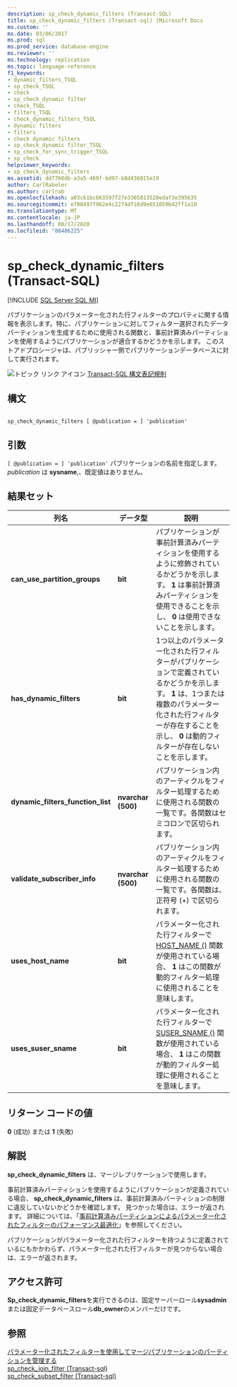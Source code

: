 ```yaml
---
description: sp_check_dynamic_filters (Transact-SQL)
title: sp_check_dynamic_filters (Transact-sql) |Microsoft Docs
ms.custom: ''
ms.date: 03/06/2017
ms.prod: sql
ms.prod_service: database-engine
ms.reviewer: ''
ms.technology: replication
ms.topic: language-reference
f1_keywords:
- dynamic_filters_TSQL
- sp_check_TSQL
- check
- sp_check_dynamic filter
- check_TSQL
- filters_TSQL
- check_dynamic_filters_TSQL
- dynamic filters
- filters
- check dynamic filters
- sp_check_dynamic filter_TSQL
- sp_check_for_sync_trigger_TSQL
- sp_check
helpviewer_keywords:
- sp_check_dynamic_filters
ms.assetid: dd7760db-a3a5-460f-bd97-b8d436015e19
author: CarlRabeler
ms.author: carlrab
ms.openlocfilehash: a03c61bc663597f27e3305813528edaf3e395635
ms.sourcegitcommit: e700497f962e4c2274df16d9e651059b42ff1a10
ms.translationtype: MT
ms.contentlocale: ja-JP
ms.lasthandoff: 08/17/2020
ms.locfileid: "88486225"
---
```

# <a name="sp_check_dynamic_filters-transact-sql"></a>sp_check_dynamic_filters (Transact-SQL)
[!INCLUDE [SQL Server SQL MI](../../includes/applies-to-version/sql-asdbmi.md)]

  パブリケーションのパラメーター化された行フィルターのプロパティに関する情報を表示します。特に、パブリケーションに対してフィルター選択されたデータパーティションを生成するために使用される関数と、事前計算済みパーティションを使用するようにパブリケーションが適合するかどうかを示します。 このストアドプロシージャは、パブリッシャー側でパブリケーションデータベースに対して実行されます。  
  
 ![トピック リンク アイコン](../../database-engine/configure-windows/media/topic-link.gif "トピック リンク アイコン") [Transact-SQL 構文表記規則](../../t-sql/language-elements/transact-sql-syntax-conventions-transact-sql.md)  
  
## <a name="syntax"></a>構文  
  
```  
  
sp_check_dynamic_filters [ @publication = ] 'publication'  
```  
  
## <a name="arguments"></a>引数  
`[ @publication = ] 'publication'` パブリケーションの名前を指定します。 *publication* は **sysname**,、既定値はありません。  
  
## <a name="result-sets"></a>結果セット  
  
|列名|データ型|説明|  
|-----------------|---------------|-----------------|  
|**can_use_partition_groups**|**bit**|パブリケーションが事前計算済みパーティションを使用するように修飾されているかどうかを示します。 **1** は事前計算済みパーティションを使用できることを示し、 **0** は使用できないことを示します。|  
|**has_dynamic_filters**|**bit**|1つ以上のパラメーター化された行フィルターがパブリケーションで定義されているかどうかを示します。 **1** は、1つまたは複数のパラメーター化された行フィルターが存在することを示し、 **0** は動的フィルターが存在しないことを示します。|  
|**dynamic_filters_function_list**|**nvarchar (500)**|パブリケーション内のアーティクルをフィルター処理するために使用される関数の一覧です。各関数はセミコロンで区切られます。|  
|**validate_subscriber_info**|**nvarchar (500)**|パブリケーション内のアーティクルをフィルター処理するために使用される関数の一覧です。各関数は、正符号 (+) で区切られます。|  
|**uses_host_name**|**bit**|パラメーター化された行フィルターで [HOST_NAME ()](../../t-sql/functions/host-name-transact-sql.md) 関数が使用されている場合、 **1** はこの関数が動的フィルター処理に使用されることを意味します。|  
|**uses_suser_sname**|**bit**|パラメーター化された行フィルターで [SUSER_SNAME ()](../../t-sql/functions/suser-sname-transact-sql.md) 関数が使用されている場合、 **1** はこの関数が動的フィルター処理に使用されることを意味します。|  
  
## <a name="return-code-values"></a>リターン コードの値  
 **0** (成功) または **1** (失敗)  
  
## <a name="remarks"></a>解説  
 **sp_check_dynamic_filters** は、マージレプリケーションで使用します。  
  
 事前計算済みパーティションを使用するようにパブリケーションが定義されている場合、 **sp_check_dynamic_filters** は、事前計算済みパーティションの制限に違反していないかどうかを確認します。 見つかった場合は、エラーが返されます。 詳細については、「[事前計算済みパーティションによるパラメーター化されたフィルターのパフォーマンス最適化](../../relational-databases/replication/merge/parameterized-filters-optimize-for-precomputed-partitions.md)」を参照してください。  
  
 パブリケーションがパラメーター化された行フィルターを持つように定義されているにもかかわらず、パラメーター化された行フィルターが見つからない場合は、エラーが返されます。  
  
## <a name="permissions"></a>アクセス許可  
 **Sp_check_dynamic_filters**を実行できるのは、固定サーバーロール**sysadmin**または固定データベースロール**db_owner**のメンバーだけです。  
  
## <a name="see-also"></a>参照  
 [パラメーター化されたフィルターを使用してマージパブリケーションのパーティションを管理する](../../relational-databases/replication/publish/manage-partitions-for-a-merge-publication-with-parameterized-filters.md)   
 [sp_check_join_filter &#40;Transact-sql&#41;](../../relational-databases/system-stored-procedures/sp-check-join-filter-transact-sql.md)   
 [sp_check_subset_filter &#40;Transact-sql&#41;](../../relational-databases/system-stored-procedures/sp-check-subset-filter-transact-sql.md)  
  
  

